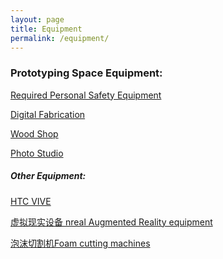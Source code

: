 ```yaml
---
layout: page
title: Equipment
permalink: /equipment/
---
```

### Prototyping Space Equipment:

[Required Personal Safety Equipment](/safety.md/)

[Digital Fabrication](/digfab.md/)

[Wood Shop](/wood.md)

[Photo Studio](/pstudio.md/)

##### Other Equipment:

[HTC VIVE]()

[虚拟现实设备 nreal Augmented Reality equipment ]()

[泡沫切割机Foam cutting machines]()
